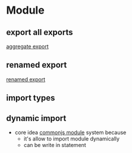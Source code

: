 # Module

## export all exports

[aggregate export](typescript-module-aggregateexport.md)

## renamed export

[renamed export](typescript-module-renamedexport.md)

## import types 

## dynamic import

- core idea [commonjs module](javascript-module-of-es-and-commonjs.md) system because
  - it's allow to import module dynamically
  - can be write in statement



